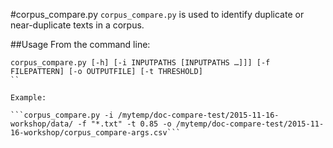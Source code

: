 #corpus_compare.py
`corpus_compare.py` is used to identify duplicate or near-duplicate texts in a corpus.

##Usage
From the command line:

```
corpus_compare.py [-h] [-i INPUTPATHS [INPUTPATHS …]]] [-f FILEPATTERN] [-o OUTPUTFILE] [-t THRESHOLD]
``

Example:

```corpus_compare.py -i /mytemp/doc-compare-test/2015-11-16-workshop/data/ -f "*.txt" -t 0.85 -o /mytemp/doc-compare-test/2015-11-16-workshop/corpus_compare-args.csv```